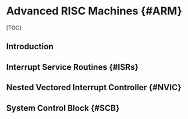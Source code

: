 # Advanced RISC Machines {#ARM}

[TOC]

## Introduction

## Interrupt Service Routines {#ISRs}

## Nested Vectored Interrupt Controller {#NVIC}

## System Control Block {#SCB}
